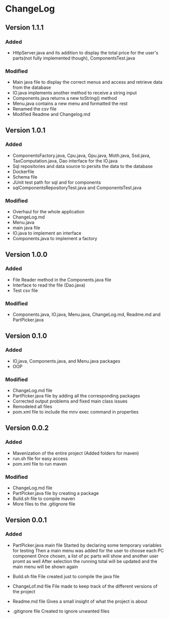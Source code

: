 # ChangeLog

## Version 1.1.1
### Added
- HttpServer.java and its addition to display
  the total price for the user's parts(not fully implemented though), ComponentsTest.java

### Modified
- Main java file to display the correct menus and access and retrieve data from the database
- IO.java implements another method to receive a string input
- Components.java returns a new toString() method
- Menu.java contains a new menu and formatted the rest
- Renamed the csv file
- Modified Readme and Changelog.md

## Version 1.0.1
### Added
- ComponentsFactory.java, Cpu.java, Gpu.java, Moth.java, Ssd.java, TaxComputation.java, Dao interface for the IO.java
- Sql repositories and data source to persits the data to the database
- Dockerfile
- Schema file
- JUnit test path for sql and for components
- sqlComponentsRepositoryTest.java and ComponentsTest.java

### Modified
- Overhaul for the whole application
- ChangeLog.md
- Menu.java
- main java file
- IO.java to implement an interface
- Components.java to implement a factory

## Version 1.0.0
### Added
- File Reader method in the Components.java file
- Interface to read the file (Dao.java)
- Test csv file

### Modified
- Components.java, IO.java, Menu.java, ChangeLog.md, Readme.md and PartPicker.java

## Version 0.1.0
### Added
- IO,java, Components.java, and Menu.java packages
- OOP

### Modified
- ChangeLog.md file
- PartPicker.java file by adding all the corresponding packages
- Corrected output problems and fixed main class issues
- Remodeled all files
- pom.xml file to include the mnv exec command in properties 

## Version 0.0.2
### Added
- Mavenization of the entire project
  (Added folders for maven)
- run.sh file for easy access
- pom.xml file to run maven

### Modified
- ChangeLog.md file
- PartPicker.java file by creating a package
- Build.sh file to compile maven
- More files to the .gitignore file

## Version 0.0.1
### Added
- PartPicker.java main file
  Started by declaring some temporary variables for testing
  Then a main menu was added for the user to choose each PC component
  Once chosen, a list of pc parts will show and another user promt as well
  After selection the running total will be updated and the main menu will be shown again

- Build.sh file
  File created just to compile the java file

- ChangeLof.md file
  File made to keep track of the different versions of the project

- Readme.md file
  Gives a small insight of what the project is about

- .gitignore file
  Created to ignore unwanted files

